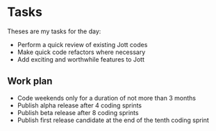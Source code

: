 # Tasks

Theses are my tasks for the day:

- Perform a quick review of existing Jott codes
- Make quick code refactors where necessary
- Add exciting and worthwhile features to Jott

## Work plan
- Code weekends only for a duration of not more than 3 months
- Publish alpha release after 4 coding sprints
- Publish beta release after 8 coding sprints
- Publish first release candidate at the end of the tenth coding sprint
